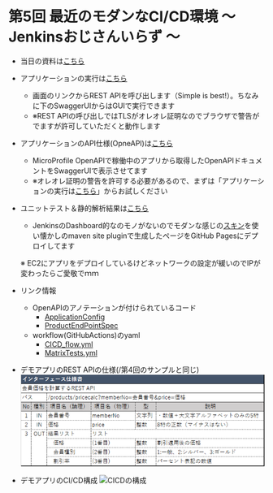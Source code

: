 # 第5回 最近のモダンなCI/CD環境 ～ Jenkinsおじさんいらず ～
- 当日の資料は[こちら](/5th_cicd/doc/modern_cicd_publicversion.pdf)
- アプリケーションの実行は<a href="http://54.199.30.101/static/">こちら</a>	
  - 画面のリンクからREST APIを呼び出します（Simple is best!）。ちなみに下のSwaggerUIからはGUIで実行できます
  - ※REST APIの呼び出しではTLSがオレオレ証明なのでブラウザで警告がでますが許可していただくと動作します
- アプリケーションのAPI仕様(OpneAPI)は<a href="https://mamezou-tech.github.io/minna_de_kagaikatudou/swagger-ui/index.html">こちら</a>
  - MicroProfile OpenAPIで稼働中のアプリから取得したOpenAPIドキュメントをSwaggerUIで表示させてます
  - ※オレオレ証明の警告を許可する必要があるので、まずは「アプリケーションの実行は<a href="http://54.199.30.101/static/">こちら</a>」からお試しください
- ユニットテスト＆静的解析結果は<a href="https://mamezou-tech.github.io/minna_de_kagaikatudou/site/project-reports.html">こちら</a>	
  - JenkinsのDashboard的なのモノがないのでモダンな感じの[スキン](https://maven.apache.org/skins/)を使い懐かしのmaven site pluginで生成したページをGitHub Pagesにデプロイしてます
  
  ※ EC2にアプリをデプロイしているけどネットワークの設定が緩いのでIPが変わったらご愛敬でｍｍ

- リンク情報
  - OpenAPIのアノテーションが付けられているコード
    - [ApplicationConfig](/5th_cicd/cicd-sample/src/main/java/webapi/ApplicationConfig.java)
    - [ProductEndPointSpec](/5th_cicd/cicd-sample/src/main/java/webapi/ProcutEndPointSpec.java)
  - workflow(GitHubActions)のyaml
    - [CICD_flow.yml](https://github.com/mamezou-tech/minna_de_kagaikatudou/blob/main/.github/workflows/CICD_flow.yml)
    - [MatrixTests.yml](https://github.com/mamezou-tech/minna_de_kagaikatudou/blob/main/.github/workflows/MatrixTests.yml)
  
- デモアプリのREST APIの仕様(/第4回のサンプルと同じ) 
![インターフェース仕様](/4th_restapi/doc/interface_spec.png)  
 
- デモアプリのCI/CD構成
![CICDの構成](https://user-images.githubusercontent.com/60466339/111430607-f0f0cd80-873d-11eb-8a2d-75089d41fb74.png)
